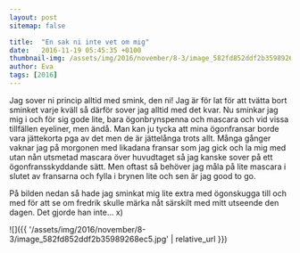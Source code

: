 ```yaml
---
layout: post
sitemap: false

title:  "En sak ni inte vet om mig"
date:   2016-11-19 05:45:35 +0100
thumbnail-img: /assets/img/2016/november/8-3/image_582fd852ddf2b35989268ec5.jpg
author: Eva
tags: [2016]
---
```


Jag sover ni princip alltid med smink, den ni! Jag är för lat för att tvätta bort sminket varje kväll så därför sover jag alltid med det kvar. Nu sminkar jag mig i och för sig gode lite, bara ögonbrynspenna och mascara och vid vissa tillfällen eyeliner, men ändå. Man kan ju tycka att mina ögonfransar borde vara jättekorta pga av det men de är jättelånga trots allt. Många gånger vaknar jag på morgonen med likadana fransar som jag gick och la mig med utan nån utsmetad mascara över huvudtaget så jag kanske sover på ett ögonfransskyddande sätt. Men oftast så behöver jag måla på lite mascara i slutet av fransarna och fylla i brynen lite och sen är jag good to go.

På bilden nedan så hade jag sminkat mig lite extra med ögonskugga till och med för att se om fredrik skulle märka nåt särskilt med mitt utseende den dagen. Det gjorde han inte... x)

![]({{ '/assets/img/2016/november/8-3/image_582fd852ddf2b35989268ec5.jpg'  | relative_url }})

